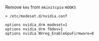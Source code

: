 
Remove `kms` from `mkinitcpio` `HOOKS`

`> /etc/modeset.d/nvidia.conf`
```
options nvidia_drm modeset=1
options nvidia_drm fbdev=1
options nvidia NVreg_EnableGpuFirmware=0
```
